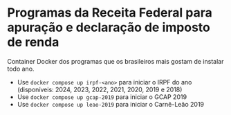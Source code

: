 # Programas da Receita Federal para apuração e declaração de imposto de renda

Container Docker dos programas que os brasileiros mais gostam de instalar todo ano.

- Use `docker compose up irpf-<ano>` para iniciar o IRPF do ano (disponíveis: 2024, 2023, 2022, 2021, 2020, 2019 e 2018)
- Use `docker compose up gcap-2019` para iniciar o GCAP 2019
- Use `docker compose up leao-2019` para iniciar o Carnê-Leão 2019
